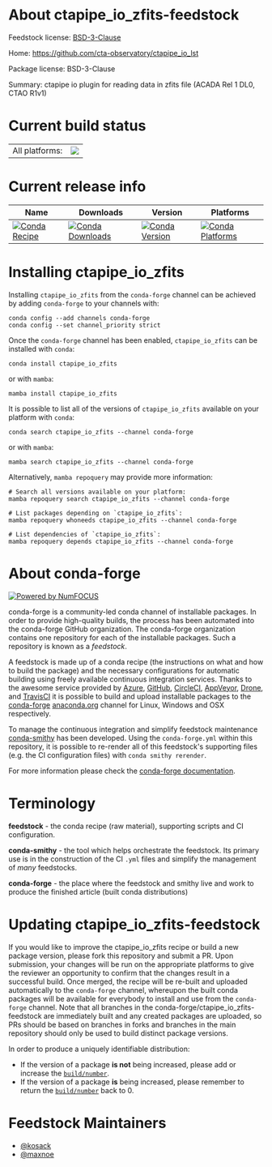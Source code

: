About ctapipe_io_zfits-feedstock
================================

Feedstock license: [BSD-3-Clause](https://github.com/conda-forge/ctapipe_io_zfits-feedstock/blob/main/LICENSE.txt)

Home: https://github.com/cta-observatory/ctapipe_io_lst

Package license: BSD-3-Clause

Summary: ctapipe io plugin for reading data in zfits file (ACADA Rel 1 DL0, CTAO R1v1)

Current build status
====================


<table><tr><td>All platforms:</td>
    <td>
      <a href="https://dev.azure.com/conda-forge/feedstock-builds/_build/latest?definitionId=25417&branchName=main">
        <img src="https://dev.azure.com/conda-forge/feedstock-builds/_apis/build/status/ctapipe_io_zfits-feedstock?branchName=main">
      </a>
    </td>
  </tr>
</table>

Current release info
====================

| Name | Downloads | Version | Platforms |
| --- | --- | --- | --- |
| [![Conda Recipe](https://img.shields.io/badge/recipe-ctapipe_io_zfits-green.svg)](https://anaconda.org/conda-forge/ctapipe_io_zfits) | [![Conda Downloads](https://img.shields.io/conda/dn/conda-forge/ctapipe_io_zfits.svg)](https://anaconda.org/conda-forge/ctapipe_io_zfits) | [![Conda Version](https://img.shields.io/conda/vn/conda-forge/ctapipe_io_zfits.svg)](https://anaconda.org/conda-forge/ctapipe_io_zfits) | [![Conda Platforms](https://img.shields.io/conda/pn/conda-forge/ctapipe_io_zfits.svg)](https://anaconda.org/conda-forge/ctapipe_io_zfits) |

Installing ctapipe_io_zfits
===========================

Installing `ctapipe_io_zfits` from the `conda-forge` channel can be achieved by adding `conda-forge` to your channels with:

```
conda config --add channels conda-forge
conda config --set channel_priority strict
```

Once the `conda-forge` channel has been enabled, `ctapipe_io_zfits` can be installed with `conda`:

```
conda install ctapipe_io_zfits
```

or with `mamba`:

```
mamba install ctapipe_io_zfits
```

It is possible to list all of the versions of `ctapipe_io_zfits` available on your platform with `conda`:

```
conda search ctapipe_io_zfits --channel conda-forge
```

or with `mamba`:

```
mamba search ctapipe_io_zfits --channel conda-forge
```

Alternatively, `mamba repoquery` may provide more information:

```
# Search all versions available on your platform:
mamba repoquery search ctapipe_io_zfits --channel conda-forge

# List packages depending on `ctapipe_io_zfits`:
mamba repoquery whoneeds ctapipe_io_zfits --channel conda-forge

# List dependencies of `ctapipe_io_zfits`:
mamba repoquery depends ctapipe_io_zfits --channel conda-forge
```


About conda-forge
=================

[![Powered by
NumFOCUS](https://img.shields.io/badge/powered%20by-NumFOCUS-orange.svg?style=flat&colorA=E1523D&colorB=007D8A)](https://numfocus.org)

conda-forge is a community-led conda channel of installable packages.
In order to provide high-quality builds, the process has been automated into the
conda-forge GitHub organization. The conda-forge organization contains one repository
for each of the installable packages. Such a repository is known as a *feedstock*.

A feedstock is made up of a conda recipe (the instructions on what and how to build
the package) and the necessary configurations for automatic building using freely
available continuous integration services. Thanks to the awesome service provided by
[Azure](https://azure.microsoft.com/en-us/services/devops/), [GitHub](https://github.com/),
[CircleCI](https://circleci.com/), [AppVeyor](https://www.appveyor.com/),
[Drone](https://cloud.drone.io/welcome), and [TravisCI](https://travis-ci.com/)
it is possible to build and upload installable packages to the
[conda-forge](https://anaconda.org/conda-forge) [anaconda.org](https://anaconda.org/)
channel for Linux, Windows and OSX respectively.

To manage the continuous integration and simplify feedstock maintenance
[conda-smithy](https://github.com/conda-forge/conda-smithy) has been developed.
Using the ``conda-forge.yml`` within this repository, it is possible to re-render all of
this feedstock's supporting files (e.g. the CI configuration files) with ``conda smithy rerender``.

For more information please check the [conda-forge documentation](https://conda-forge.org/docs/).

Terminology
===========

**feedstock** - the conda recipe (raw material), supporting scripts and CI configuration.

**conda-smithy** - the tool which helps orchestrate the feedstock.
                   Its primary use is in the construction of the CI ``.yml`` files
                   and simplify the management of *many* feedstocks.

**conda-forge** - the place where the feedstock and smithy live and work to
                  produce the finished article (built conda distributions)


Updating ctapipe_io_zfits-feedstock
===================================

If you would like to improve the ctapipe_io_zfits recipe or build a new
package version, please fork this repository and submit a PR. Upon submission,
your changes will be run on the appropriate platforms to give the reviewer an
opportunity to confirm that the changes result in a successful build. Once
merged, the recipe will be re-built and uploaded automatically to the
`conda-forge` channel, whereupon the built conda packages will be available for
everybody to install and use from the `conda-forge` channel.
Note that all branches in the conda-forge/ctapipe_io_zfits-feedstock are
immediately built and any created packages are uploaded, so PRs should be based
on branches in forks and branches in the main repository should only be used to
build distinct package versions.

In order to produce a uniquely identifiable distribution:
 * If the version of a package **is not** being increased, please add or increase
   the [``build/number``](https://docs.conda.io/projects/conda-build/en/latest/resources/define-metadata.html#build-number-and-string).
 * If the version of a package **is** being increased, please remember to return
   the [``build/number``](https://docs.conda.io/projects/conda-build/en/latest/resources/define-metadata.html#build-number-and-string)
   back to 0.

Feedstock Maintainers
=====================

* [@kosack](https://github.com/kosack/)
* [@maxnoe](https://github.com/maxnoe/)

